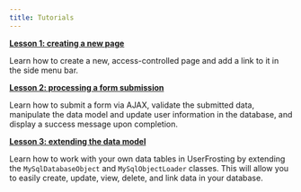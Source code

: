 ```yaml
---
title: Tutorials
---
```


**[Lesson 1: creating a new page](/0.3.0/tutorials/lesson-1-new-page)**

Learn how to create a new, access-controlled page and add a link to it in the side menu bar.

**[Lesson 2: processing a form submission](/0.3.0/tutorials/lesson-2-process-form)**

Learn how to submit a form via AJAX, validate the submitted data, manipulate the data model and update user information in the database, and display a success message upon completion.

**[Lesson 3: extending the data model](/0.3.0/tutorials/lesson-3-data-model)**

Learn how to work with your own data tables in UserFrosting by extending the `MySqlDatabaseObject` and `MySqlObjectLoader` classes. This will allow you to easily create, update, view, delete, and link data in your database.
